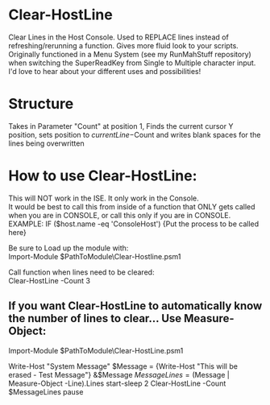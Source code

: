 # Clear-HostLine
Clear Lines in the Host Console.  Used to REPLACE lines instead of refreshing/rerunning a function.  Gives more fluid look to your scripts.  Originally functioned in a Menu System (see my RunMahStuff repository) when switching the SuperReadKey from Single to Multiple character input.  I'd love to hear about your different uses and possibilities!

# Structure
Takes in Parameter "Count" at position 1, Finds the current cursor Y position, sets position to $currentLine -$Count and writes blank spaces for the lines being overwritten

# How to use Clear-HostLine:
This will NOT work in the ISE.  It only work in the Console.  
It would be best to call this from inside of a function that ONLY gets called when you are in CONSOLE, or call this only if you are in CONSOLE.  
EXAMPLE: IF ($host.name -eq 'ConsoleHost') {Put the process to be called here}

Be sure to Load up the module with:  
Import-Module $PathToModule\Clear-Hostline.psm1 

Call function when lines need to be cleared:  
Clear-HostLine -Count 3

## If you want Clear-HostLine to automatically know the number of lines to clear... Use Measure-Object:

Import-Module $PathToModule\Clear-HostLine.psm1

Write-Host "System Message"
$Message = {Write-Host "This will be erased - Test Message"}
&$Message
$MessageLines = ($Message | Measure-Object -Line).Lines
start-sleep 2
Clear-HostLine -Count $MessageLines
pause
